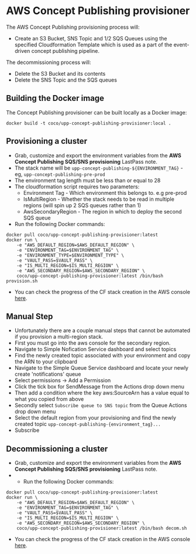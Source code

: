 # AWS Concept Publishing provisioner

The AWS Concept Publishing provisioning process will:

* Create an S3 Bucket, SNS Topic and 1/2 SQS Queues using the specified Cloudformation Template which is used as a part of the event-driven concept publishing pipeline.

The decommissioning process will:

* Delete the S3 Bucket and its contents
* Delete the SNS Topic and the SQS queues


## Building the Docker image
The Concept Publishing provisioner can be built locally as a Docker image:

`docker build -t coco/upp-concept-publishing-provisioner:local .`

## Provisioning a cluster
- Grab, customize and export the environment variables from the **AWS Concept Publishing SQS/SNS provisioning** LastPass note.
- The stack name will be `upp-concept-publishing-${ENVIRONMENT_TAG}` - eg, `upp-concept-publishing-pre-prod`
- The environment tag length must be less than or equal to 28
- The cloudformation script requires two parameters: 
  * Environment Tag - Which environment this belongs to. e.g pre-prod
  * IsMultiRegion - Whether the stack needs to be read in multiple regions (will spin up 2 SQS queues rather than 1)
  * AwsSecondaryRegion - The region in which to deploy the second SQS queue
- Run the following Docker commands:
```
docker pull coco/upp-concept-publishing-provisioner:latest
docker run \
    -e "AWS_DEFAULT_REGION=$AWS_DEFAULT_REGION" \
    -e "ENVIRONMENT_TAG=$ENVIRONMENT_TAG" \
    -e "ENVIRONMENT_TYPE=$ENVIRONMENT_TYPE" \
    -e "VAULT_PASS=$VAULT_PASS" \
    -e "IS_MULTI_REGION=$IS_MULTI_REGION" \
    -e "AWS_SECONDARY_REGION=$AWS_SECONDARY_REGION" \
    coco/upp-concept-publishing-provisioner:latest /bin/bash provision.sh
```

- You can check the progress of the CF stack creation in the AWS console [here](https://eu-west-1.console.aws.amazon.com/cloudformation/home?region=eu-west-1#/stacks).

## Manual Step

- Unfortunately there are a couple manual steps that cannot be automated if you provision a multi-region stack.
- First you must go into the aws console for the secondary region. 
- Navigate to Simple Nofication Service dashboard and select topics
- Find the newly created topic associated with your environment and copy the ARN to your clipboard
- Navigate to the Simple Queue Service dashboard and locate your newly create 'notifications' queue
- Select permissions -> Add a Permission
- Click the tick box for SendMessage from the Actions drop down menu
- Then add a condition where the key aws:SourceArn has a value equal to what you copied from above
- Secondly select `Subscribe queue to SNS topic` from the Queue Actions drop down menu
- Select the default region from your provisioning and find the newly created topic `upp-concept-publishing-{environment_tag}...`
- Subscribe

## Decommissioning a cluster
- Grab, customize and export the environment variables from the **AWS Concept Publishing SQS/SNS provisioning** LastPass note.
- - Run the following Docker commands:
```
docker pull coco/upp-concept-publishing-provisioner:latest
docker run \
    -e "AWS_DEFAULT_REGION=$AWS_DEFAULT_REGION" \
    -e "ENVIRONMENT_TAG=$ENVIRONMENT_TAG" \
    -e "VAULT_PASS=$VAULT_PASS" \
    -e "IS_MULTI_REGION=$IS_MULTI_REGION" \
    -e "AWS_SECONDARY_REGION=$AWS_SECONDARY_REGION" \
    coco/upp-concept-publishing-provisioner:latest /bin/bash decom.sh
```

- You can check the progress of the CF stack creation in the AWS console [here](https://eu-west-1.console.aws.amazon.com/cloudformation/home?region=eu-west-1#/stacks).